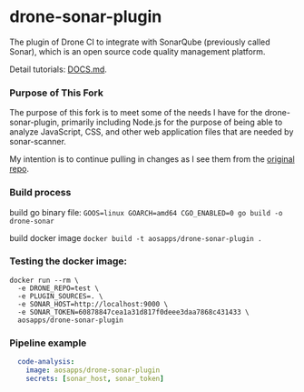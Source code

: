 # drone-sonar-plugin
The plugin of Drone CI to integrate with SonarQube (previously called Sonar), which is an open source code quality management platform.

Detail tutorials: [DOCS.md](DOCS.md).

### Purpose of This Fork
The purpose of this fork is to meet some of the needs I have for the drone-sonar-plugin, primarily including Node.js for the purpose of being able to analyze JavaScript, CSS, and other web application files that are needed by sonar-scanner.

My intention is to continue pulling in changes as I see them from the [original repo](https://github.com/aosapps/drone-sonar-plugin).

### Build process
build go binary file:
`GOOS=linux GOARCH=amd64 CGO_ENABLED=0 go build -o drone-sonar`

build docker image
`docker build -t aosapps/drone-sonar-plugin .`


### Testing the docker image:
```commandline
docker run --rm \
  -e DRONE_REPO=test \
  -e PLUGIN_SOURCES=. \
  -e SONAR_HOST=http://localhost:9000 \
  -e SONAR_TOKEN=60878847cea1a31d817f0deee3daa7868c431433 \
  aosapps/drone-sonar-plugin
```

### Pipeline example
```yaml
  code-analysis:
    image: aosapps/drone-sonar-plugin
    secrets: [sonar_host, sonar_token]
```

